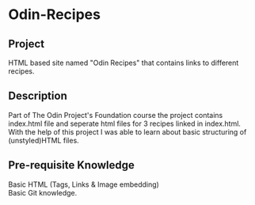 # Odin-Recipes
## Project 
HTML based site named "Odin Recipes" that contains links to different recipes.
 
## Description
Part of The Odin Project's Foundation course the project contains <br>
index.html file and seperate html files for 3 recipes linked in index.html.
<br>
With the help of this project I was able to learn about basic structuring of (unstyled)HTML files.

## Pre-requisite Knowledge
Basic HTML (Tags, Links & Image embedding) <br>
Basic Git knowledge.